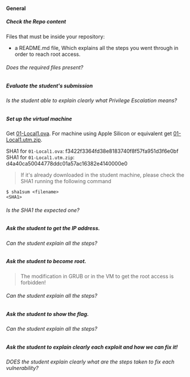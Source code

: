 #### General

##### Check the Repo content

Files that must be inside your repository:

- a README.md file, Which explains all the steps you went through in order to reach root access.

###### Does the required files present?

##### Evaluate the student's submission

###### Is the student able to explain clearly what Privilege Escalation means?

##### Set up the virtual machine

Get [01-Local1.ova](https://assets.01-edu.org/cybersecurity/local/01-Local.ova).
For machine using Apple Silicon or equivalent get [01-Local1.utm.zip](https://assets.01-edu.org/cybersecurity/local/01-Local1.utm.zip).

SHA1 for `01-Local1.ova`: f3422f3364fd38e8183740f8f57fa951d3f6e0bf
SHA1 for `01-Local1.utm.zip`: d4a40ca50044778ddc01a57ac16382e4140000e0

> If it's already downloaded in the student machine, please check the SHA1 running the following command

```console
$ sha1sum <filename>
<SHA1>
```

###### Is the SHA1 the expected one?

##### Ask the student to get the IP address.

###### Can the student explain all the steps?

##### Ask the student to become root.

> The modification in GRUB or in the VM to get the root access is forbidden!

###### Can the student explain all the steps?

##### Ask the student to show the flag.

###### Can the student explain all the steps?

##### Ask the student to explain clearly each exploit and how we can fix it!

###### DOES the student explain clearly what are the steps taken to fix each vulnerability?
